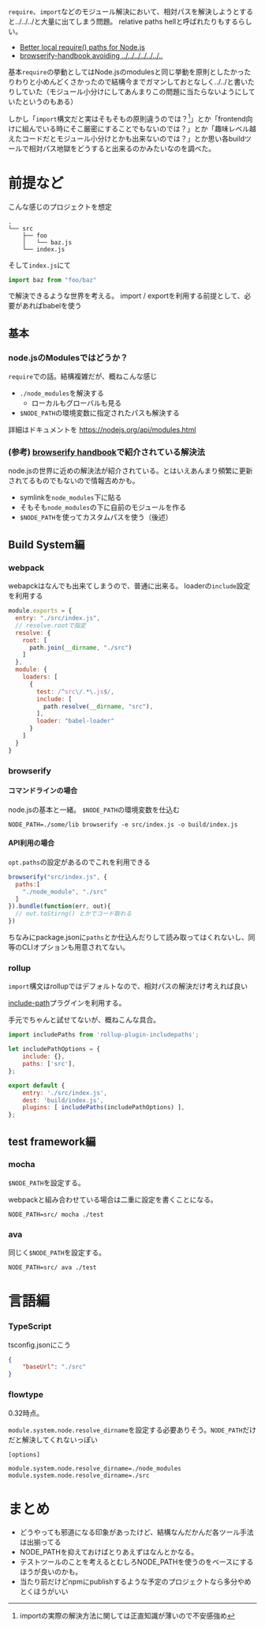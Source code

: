 
`require`、`import`などのモジュール解決において、相対パスを解決しようとすると../../../と大量に出てしまう問題。
relative paths hellと呼ばれたりもするらしい。

- [Better local require() paths for Node.js
](https://gist.github.com/branneman/8048520)
- [browserify-handbook avoiding ../../../../../../..](https://github.com/substack/browserify-handbook#avoiding-)

基本`require`の挙動としてはNode.jsのmodulesと同じ挙動を原則としたかったりわりと小めんどくさかったので結構今までガマンしておとなしく../../と書いたりしていた（モジュール小分けにしてあんまりこの問題に当たらないようにしていたというのもある）

しかし「`import`構文だと実はそもそもの原則違うのでは？[^1]」とか「frontend向けに組んでいる時にそこ厳密にすることでもないのでは？」とか「趣味レベル越えたコードだとモジュール小分けとかも出来ないのでは？」とか思い各buildツールで相対パス地獄をどうすると出来るのかみたいなのを調べた。

[^1]: importの実際の解決方法に関しては正直知識が薄いので不安感強め

# 前提など

こんな感じのプロジェクトを想定

```
.
└── src
    ├── foo
    │   └── baz.js
    └── index.js
```
そして`index.js`にて

```js
import baz from "foo/baz"
```

で解決できるような世界を考える。
import / exportを利用する前提として、必要があればbabelを使う

## 基本
### node.jsのModulesではどうか？
`require`での話。結構複雑だが、概ねこんな感じ

- `./node_modules`を解決する
	- ローカルもグローバルも見る
- `$NODE_PATH`の環境変数に指定されたパスも解決する

詳細はドキュメントを
https://nodejs.org/api/modules.html

### (参考) [browserify handbook](https://github.com/substack/browserify-handbook#avoiding-)で紹介されている解決法

node.jsの世界に近めの解決法が紹介されている。とはいえあんまり頻繁に更新されてるものでもないので情報古めかも。

- symlinkを`node_modules`下に貼る
- そもそも`node_modules`の下に自前のモジュールを作る
- `$NODE_PATH`を使ってカスタムパスを使う（後述）

## Build System編
### webpack
webapckはなんでも出来てしまうので、普通に出来る。
loaderの`include`設定を利用する

```js
module.exports = {
  entry: "./src/index.js",
  // resolve.rootで指定
  resolve: {
    root: [
      path.join(__dirname, "./src")
    ]
  },
  module: {
    loaders: [
      {
        test: /^src\/.*\.js$/,
        include: [
          path.resolve(__dirname, "src"),
        ],
        loader: "babel-loader"
      }
    ]
  }
}
```

### browserify

#### コマンドラインの場合
node.jsの基本と一緒。
`$NODE_PATH`の環境変数を仕込む

```
NODE_PATH=./some/lib browserify -e src/index.js -o build/index.js
```

#### API利用の場合
`opt.paths`の設定があるのでこれを利用できる

```js
browserify("src/index.js", {
  paths:[
    "./node_module", "./src"
  ]
}).bundle(function(err, out){
  // out.toStirng() とかでコード取れる
})
```

ちなみにpackage.jsonに`paths`とか仕込んだりして読み取ってはくれないし、同等のCLIオプションも用意されてない。

### rollup
`import`構文はrollupではデフォルトなので、相対パスの解決だけ考えれば良い

[include-path](https://github.com/dot-build/rollup-plugin-includepaths)プラグインを利用する。

手元でちゃんと試せてないが、概ねこんな具合。

```js
import includePaths from 'rollup-plugin-includepaths';

let includePathOptions = {
    include: {},
    paths: ['src'],
};

export default {
    entry: './src/index.js',
    dest: 'build/index.js',
    plugins: [ includePaths(includePathOptions) ],
};
```

## test framework編

### mocha
`$NODE_PATH`を設定する。

webpackと組み合わせている場合は二重に設定を書くことになる。

```
NODE_PATH=src/ mocha ./test
```

### ava
同じく`$NODE_PATH`を設定する。

```
NODE_PATH=src/ ava ./test
```
# 言語編

### TypeScript

tsconfig.jsonにこう

```json
{
    "baseUrl": "./src"
}
```

### flowtype

0.32時点。

`module.system.node.resolve_dirname`を設定する必要ありそう。`NODE_PATH`だけだと解決してくれないっぽい

```.flowconfig
[options]

module.system.node.resolve_dirname=./node_modules
module.system.node.resolve_dirname=./src
```

# まとめ

- どうやっても邪道になる印象があったけど、結構なんだかんだ各ツール手法は出揃ってる
- NODE_PATHを抑えておけばとりあえずはなんとかなる。
- テストツールのことを考えるとむしろNODE_PATHを使うのをベースにするほうが良いのかも。
- 当たり前だけどnpmにpublishするような予定のプロジェクトなら多分やめとくほうがいい
